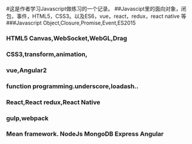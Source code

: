 #这是作者学习Javascript做练习的一个记录。
##Javascipt里的面向对象，闭包，事件，HTML5，CSS3。以及ES6，vue，react，redux，react native  等
###Javascript Object,Closure,Promise,Event,ES2015
### HTML5 Canvas,WebSocket,WebGL,Drag
### CSS3,transform,animation,
### vue,Angular2
### function programming.underscore,loadash..
### React,React redux,React Native
### gulp,webpack
### Mean framework. NodeJs MongoDB Express Angular
